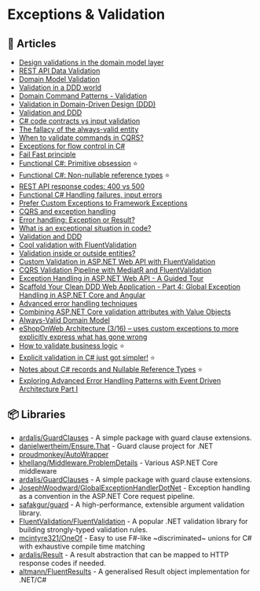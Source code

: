 # Exceptions & Validation

## 📕 Articles

- [Design validations in the domain model layer](https://docs.microsoft.com/en-us/dotnet/architecture/microservices/microservice-ddd-cqrs-patterns/domain-model-layer-validations) 
- [REST API Data Validation](http://www.kamilgrzybek.com/design/rest-api-data-validation/) 
- [Domain Model Validation](http://www.kamilgrzybek.com/design/domain-model-validation/) 
- [Validation in a DDD world](https://lostechies.com/jimmybogard/2009/02/15/validation-in-a-ddd-world/) 
- [Domain Command Patterns - Validation](https://jimmybogard.com/domain-command-patterns-validation/)
- [Validation in Domain-Driven Design (DDD)](http://gorodinski.com/blog/2012/05/19/validation-in-domain-driven-design-ddd/)
- [Validation and DDD](https://enterprisecraftsmanship.com/posts/validation-and-ddd/) 
- [C# code contracts vs input validation](https://enterprisecraftsmanship.com/posts/code-contracts-vs-input-validation/) 
- [The fallacy of the always-valid entity](https://jeffreypalermo.com/2009/05/the-fallacy-of-the-always-valid-entity/) 
- [When to validate commands in CQRS?](https://enterprisecraftsmanship.com/2019/02/20/validate-commands-cqrs/) 
- [Exceptions for flow control in C#](https://enterprisecraftsmanship.com/posts/exceptions-for-flow-control/) 
- [Fail Fast principle](https://enterprisecraftsmanship.com/posts/fail-fast-principle/) 
- [Functional C#: Primitive obsession](https://enterprisecraftsmanship.com/posts/functional-c-primitive-obsession/) ⭐
- [Functional C#: Non-nullable reference types](https://enterprisecraftsmanship.com/posts/functional-c-non-nullable-reference-types/) ⭐
- [REST API response codes: 400 vs 500](https://enterprisecraftsmanship.com/posts/rest-api-response-codes-400-vs-500/)
- [Functional C# Handling failures, input errors](https://enterprisecraftsmanship.com/posts/functional-c-handling-failures-input-errors/) 
- [Prefer Custom Exceptions to Framework Exceptions](https://ardalis.com/prefer-custom-exceptions-to-framework-exceptions/)
- [CQRS and exception handling](https://enterprisecraftsmanship.com/2019/04/15/cqrs-exception-handling/) 
- [Error handling: Exception or Result?](https://enterprisecraftsmanship.com/posts/error-handling-exception-or-result/) 
- [What is an exceptional situation in code?](https://enterprisecraftsmanship.com/posts/what-is-exceptional-situation/)
- [Validation and DDD](https://enterprisecraftsmanship.com/2016/09/13/validation-and-ddd/)
- [Cool validation with FluentValidation](https://www.code4it.dev/blog/fluentvalidation)
- [Validation inside or outside entities?](https://lostechies.com/jimmybogard/2016/04/29/validation-inside-or-outside-entities/)
- [Custom Validation in ASP.NET Web API with FluentValidation](https://exceptionnotfound.net/custom-validation-in-asp-net-web-api-with-fluentvalidation/)
- [CQRS Validation Pipeline with MediatR and FluentValidation](https://code-maze.com/cqrs-mediatr-fluentvalidation/)
- [Exception Handling in ASP.NET Web API - A Guided Tour](https://exceptionnotfound.net/the-asp-net-web-api-exception-handling-pipeline-a-guided-tour/)
- [Scaffold Your Clean DDD Web Application - Part 4: Global Exception Handling in ASP.NET Core and Angular](https://blog.jacobsdata.com/2020/11/12/scaffold-your-clean-ddd-web-application-part-4-global-exception-handling-in-aspnet-core-and-angular)
- [Advanced error handling techniques](https://enterprisecraftsmanship.com/posts/advanced-error-handling-techniques/)
- [Combining ASP.NET Core validation attributes with Value Objects](https://enterprisecraftsmanship.com/posts/combining-asp-net-core-attributes-with-value-objects/)
- [Always-Valid Domain Model](https://enterprisecraftsmanship.com/posts/always-valid-domain-model/)
- [eShopOnWeb Architecture (3/16) – uses custom exceptions to more explicitly express what has gone wrong](https://davecallan.com/eshoponweb-architecture-3-16-uses-custom-exceptions-to-more-explicitly-express-what-has-gone-wrong/)
- [How to validate business logic](https://event-driven.io/en/how_to_validate_business_logic/) ⭐
- [Explicit validation in C# just got simpler!](https://event-driven.io/en/explicit_validation_in_csharp_just_got_simpler/) ⭐
- [Notes about C# records and Nullable Reference Types](https://event-driven.io/en/notes_about_csharp_records_and_nullable_reference_types/) ⭐
- [Exploring Advanced Error Handling Patterns with Event Driven Architecture Part I](https://medium.com/ssense-tech/exploring-advanced-error-handling-patterns-with-event-driven-architecture-part-i-e2f37741d904)
## 📦 Libraries
- [ardalis/GuardClauses](https://github.com/ardalis/GuardClauses) - A simple package with guard clause extensions.
- [danielwertheim/Ensure.That](https://github.com/danielwertheim/Ensure.That) - Guard clause project for .NET
- [proudmonkey/AutoWrapper](https://github.com/proudmonkey/AutoWrapper)
- [khellang/Middleware.ProblemDetails](https://github.com/khellang/Middleware/tree/master/src/ProblemDetails) - Various ASP.NET Core middleware
- [ardalis/GuardClauses](https://github.com/ardalis/GuardClauses) - A simple package with guard clause extensions.
- [JosephWoodward/GlobalExceptionHandlerDotNet](https://github.com/JosephWoodward/GlobalExceptionHandlerDotNet) - Exception handling as a convention in the ASP.NET Core request pipeline.
- [safakgur/guard](https://github.com/safakgur/guard) - A high-performance, extensible argument validation library.
- [FluentValidation/FluentValidation](https://github.com/FluentValidation/FluentValidation) - A popular .NET validation library for building strongly-typed validation rules.
- [mcintyre321/OneOf](https://github.com/mcintyre321/OneOf) - Easy to use F#-like ~discriminated~ unions for C# with exhaustive compile time matching
- [ardalis/Result](https://github.com/ardalis/Result) - A result abstraction that can be mapped to HTTP response codes if needed.
- [altmann/FluentResults](https://github.com/altmann/FluentResults) - A generalised Result object implementation for .NET/C#